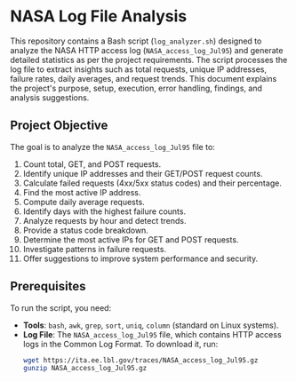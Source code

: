 # NASA Log File Analysis

This repository contains a Bash script (`log_analyzer.sh`) designed to analyze the NASA HTTP access log (`NASA_access_log_Jul95`) and generate detailed statistics as per the project requirements. The script processes the log file to extract insights such as total requests, unique IP addresses, failure rates, daily averages, and request trends. This document explains the project's purpose, setup, execution, error handling, findings, and analysis suggestions.

## Project Objective

The goal is to analyze the `NASA_access_log_Jul95` file to:
1. Count total, GET, and POST requests.
2. Identify unique IP addresses and their GET/POST request counts.
3. Calculate failed requests (4xx/5xx status codes) and their percentage.
4. Find the most active IP address.
5. Compute daily average requests.
6. Identify days with the highest failure counts.
7. Analyze requests by hour and detect trends.
8. Provide a status code breakdown.
9. Determine the most active IPs for GET and POST requests.
10. Investigate patterns in failure requests.
11. Offer suggestions to improve system performance and security.

## Prerequisites

To run the script, you need:
- **Tools**: `bash`, `awk`, `grep`, `sort`, `uniq`, `column` (standard on Linux systems).
- **Log File**: The `NASA_access_log_Jul95` file, which contains HTTP access logs in the Common Log Format. To download it, run:
  ```bash
  wget https://ita.ee.lbl.gov/traces/NASA_access_log_Jul95.gz
  gunzip NASA_access_log_Jul95.gz
